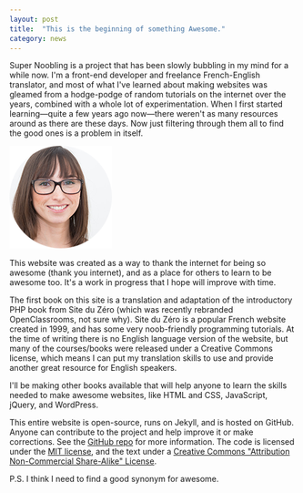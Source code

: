 ```yaml
---
layout: post
title:  "This is the beginning of something Awesome."
category: news
---
```


Super Noobling is a project that has been slowly bubbling in my mind for a while now. I'm a front-end developer and freelance French-English translator, and most of what I've learned about making websites was gleamed from a hodge-podge of random tutorials on the internet over the years, combined with a whole lot of experimentation. When I first started learning—quite a few years ago now—there weren't as many resources around as there are these days. Now just filtering through them all to find the good ones is a problem in itself. 

<img class="figure-right" src="/assets/media/hine.png" alt="Photo of Hine" />

This website was created as a way to thank the internet for being so awesome (thank you internet), and as a place for others to learn to be awesome too. It's a work in progress that I hope will improve with time.

The first book on this site is a translation and adaptation of the introductory PHP book from Site du Zéro (which was recently rebranded OpenClassrooms, not sure why). Site du Zéro is a popular French website created in 1999, and has some very noob-friendly programming tutorials. At the time of writing there is no English language version of the website, but many of the courses/books were released under a Creative Commons license, which means I can put my translation skills to use and provide another great resource for English speakers.

I'll be making other books available that will help anyone to learn the skills needed to make awesome websites, like HTML and CSS, JavaScript, jQuery, and WordPress. 

This entire website is open-source, runs on Jekyll, and is hosted on GitHub. Anyone can contribute to the project and help improve it or make corrections. See the [GitHub repo](https://github.com/SuperNoobling) for more information. The code is licensed under the [MIT license](http://skymaiden.mit-license.org/), and the text under a [Creative Commons "Attribution Non-Commercial Share-Alike" License](http://creativecommons.org/licenses/by-nc-sa/2.0/fr/deed.en).

P.S. I think I need to find a good synonym for awesome.